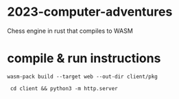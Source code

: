 # 2023-computer-adventures
Chess engine in rust that compiles to WASM


# compile & run instructions
```wasm-pack build --target web --out-dir client/pkg```

``` cd client && python3 -m http.server```
